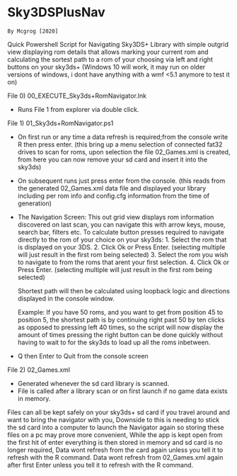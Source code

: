 # Sky3DSPlusNav
	By Mcgrog [2020]

Quick Powershell Script for Navigating Sky3DS+ Library with simple outgrid view displaying rom details that allows marking your current rom and calculating the sortest path to a rom of your choosing via left and right buttons on your sky3ds+
(Windows 10 will work, it may run on older versions of windows, i dont have anything with a wmf <5.1 anymore to test it on)

File 0)	00_EXECUTE_Sky3ds+RomNavigator.lnk
 - Runs File 1 from explorer via double click.

File 1)	01_Sky3ds+RomNavigator.ps1
 - On first run or any time a data refresh is required;from the console write R then press enter. (this bring up a menu selection of connected fat32 drives to scan for roms, upon selection the file 02_Games.xml is created, from here you can now remove your sd card and insert it into the sky3ds)
 - On subsequent runs just press enter from the console. (this reads from the generated 02_Games.xml data file and displayed your library including per rom info and config.cfg information from the time of generation)
 
 - The Navigation Screen:
	This out grid view displays rom information discovered on last scan, you can navigate this with arrow keys, mouse, search bar, filters etc.
	To calculate button presses required to navigate directly to the rom of your choice on your sky3ds:
		1. Select the rom that is displayed on your 3DS.
		2. Click Ok or Press Enter.
			(selecting multiple will just result in the first rom being selected)
		3. Select the rom you wish to navigate to from the roms that arent your first selection.
		4. Click Ok or Press Enter.
			(selecting multiple will just result in the first rom being selected)
	
	Shortest path will then be calculated using loopback logic and directions displayed in the console window.

	Example:
		If you have 50 roms, and you want to get from position 45 to position 5,
		the shortest path is by continuing right past 50 by ten clicks as opposed to pressing left 40 times,
		so the script will now display the amount of times pressing the right button can be done quickly without having to wait to for the sky3ds to load up all the roms inbetween.

 - Q then Enter to Quit from the console screen

File 2)	02_Games.xml
 - Generated whenever the sd card library is scanned.
 - File is called after a library scan or on first launch if no game data exists in memory.

Files can all be kept safely on your sky3ds+ sd card if you travel around and want to bring the navigator with you,
Downside to this is needing to stick the sd card into a computer to launch the Navigator again so storing these files on a pc may prove more convenient,
While the app is kept open from the first hit of enter everything is then stored in memory and sd card is no longer required,
Data wont refresh from the card again unless you tell it to refresh with the R command.
Data wont refresh from 02_Games.xml again after first Enter unless you tell it to refresh with the R command.
